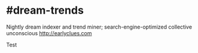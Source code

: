 #dream-trends
============

Nightly dream indexer and trend miner; search-engine-optimized collective unconscious
http://earlyclues.com

Test